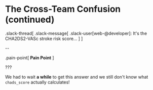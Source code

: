 # The Cross-Team Confusion (continued)

.slack-thread[
.slack-message[
.slack-user[web-@developer]: It's the CHA2DS2-VASc stroke risk score...
]
]

--

.pain-point[
**Pain Point**
]

???

We had to wait **a while** to get this answer and we still don't know what `chads_score` actually calculates!
